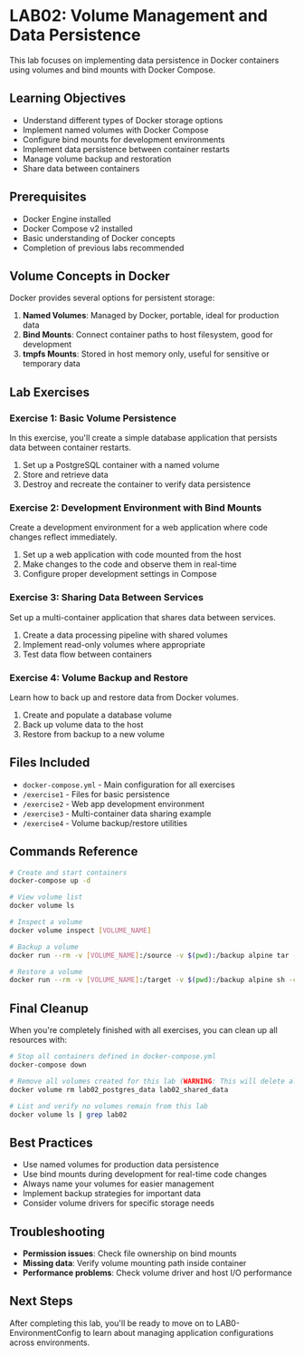 # LAB02: Volume Management and Data Persistence

This lab focuses on implementing data persistence in Docker containers using volumes and bind mounts with Docker Compose.

## Learning Objectives

- Understand different types of Docker storage options
- Implement named volumes with Docker Compose
- Configure bind mounts for development environments
- Implement data persistence between container restarts
- Manage volume backup and restoration
- Share data between containers

## Prerequisites

- Docker Engine installed
- Docker Compose v2 installed
- Basic understanding of Docker concepts
- Completion of previous labs recommended

## Volume Concepts in Docker

Docker provides several options for persistent storage:

1. **Named Volumes**: Managed by Docker, portable, ideal for production data
2. **Bind Mounts**: Connect container paths to host filesystem, good for development
3. **tmpfs Mounts**: Stored in host memory only, useful for sensitive or temporary data

## Lab Exercises

### Exercise 1: Basic Volume Persistence

In this exercise, you'll create a simple database application that persists data between container restarts.

1. Set up a PostgreSQL container with a named volume
2. Store and retrieve data
3. Destroy and recreate the container to verify data persistence

### Exercise 2: Development Environment with Bind Mounts

Create a development environment for a web application where code changes reflect immediately.

1. Set up a web application with code mounted from the host
2. Make changes to the code and observe them in real-time
3. Configure proper development settings in Compose

### Exercise 3: Sharing Data Between Services

Set up a multi-container application that shares data between services.

1. Create a data processing pipeline with shared volumes
2. Implement read-only volumes where appropriate
3. Test data flow between containers

### Exercise 4: Volume Backup and Restore

Learn how to back up and restore data from Docker volumes.

1. Create and populate a database volume
2. Back up volume data to the host
3. Restore from backup to a new volume

## Files Included

- `docker-compose.yml` - Main configuration for all exercises
- `/exercise1` - Files for basic persistence
- `/exercise2` - Web app development environment
- `/exercise3` - Multi-container data sharing example
- `/exercise4` - Volume backup/restore utilities

## Commands Reference

```bash
# Create and start containers
docker-compose up -d

# View volume list
docker volume ls

# Inspect a volume
docker volume inspect [VOLUME_NAME]

# Backup a volume
docker run --rm -v [VOLUME_NAME]:/source -v $(pwd):/backup alpine tar -czvf /backup/backup.tar.gz -C /source .

# Restore a volume
docker run --rm -v [VOLUME_NAME]:/target -v $(pwd):/backup alpine sh -c "tar -xzvf /backup/backup.tar.gz -C /target"
```

## Final Cleanup

When you're completely finished with all exercises, you can clean up all resources with:

```bash
# Stop all containers defined in docker-compose.yml
docker-compose down

# Remove all volumes created for this lab (WARNING: This will delete all persistent data)
docker volume rm lab02_postgres_data lab02_shared_data

# List and verify no volumes remain from this lab
docker volume ls | grep lab02
```

## Best Practices

- Use named volumes for production data persistence
- Use bind mounts during development for real-time code changes
- Always name your volumes for easier management
- Implement backup strategies for important data
- Consider volume drivers for specific storage needs

## Troubleshooting

- **Permission issues**: Check file ownership on bind mounts
- **Missing data**: Verify volume mounting path inside container
- **Performance problems**: Check volume driver and host I/O performance

## Next Steps

After completing this lab, you'll be ready to move on to LAB0-EnvironmentConfig to learn about managing application configurations across environments. 